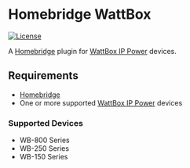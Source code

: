 # Homebridge WattBox

[![License](https://badgen.net/github/license/michaelahern/homebridge-airthings)](LICENSE)

A [Homebridge](https://homebridge.io) plugin for [WattBox IP Power](https://www.snapav.com/shop/en/snapav/wattbox-ip-power) devices.

## Requirements

 * [Homebridge](https://homebridge.io/)
 * One or more supported [WattBox IP Power](https://www.snapav.com/shop/en/snapav/wattbox-ip-power) devices

### Supported Devices

 * WB-800 Series
 * WB-250 Series
 * WB-150 Series
